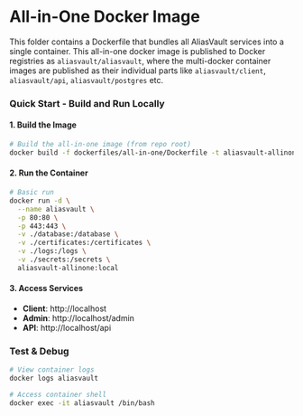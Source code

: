 # All-in-One Docker Image

This folder contains a Dockerfile that bundles all AliasVault services into a single container. This all-in-one docker image is published to Docker registries as `aliasvault/aliasvault`, where the multi-docker container images are published as their individual parts like `aliasvault/client`, `aliasvault/api`, `aliasvault/postgres` etc.

### Quick Start - Build and Run Locally

#### 1. Build the Image

```bash
# Build the all-in-one image (from repo root)
docker build -f dockerfiles/all-in-one/Dockerfile -t aliasvault-allinone:local .
```

#### 2. Run the Container

```bash
# Basic run
docker run -d \
  --name aliasvault \
  -p 80:80 \
  -p 443:443 \
  -v ./database:/database \
  -v ./certificates:/certificates \
  -v ./logs:/logs \
  -v ./secrets:/secrets \
  aliasvault-allinone:local
```

#### 3. Access Services

- **Client**: http://localhost
- **Admin**: http://localhost/admin
- **API**: http://localhost/api

### Test & Debug

```bash
# View container logs
docker logs aliasvault

# Access container shell
docker exec -it aliasvault /bin/bash
```
